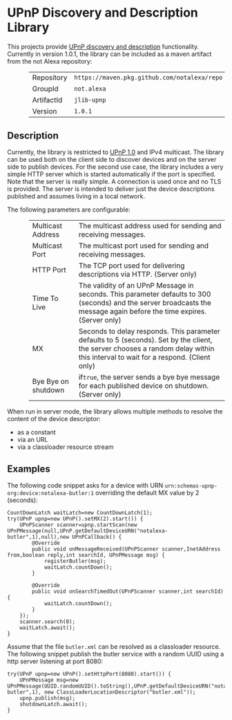 # UPnP Discovery and Description Library

This projects provide [UPnP discovery and description](https://en.wikipedia.org/wiki/Universal_Plug_and_Play) functionality. Currently in version 1.0.1, the library can be included as a maven artifact from the not Alexa repository:

<table style="padding-left:50px;width:100%">
<tr><td>Repository</td><td><code>https://maven.pkg.github.com/notalexa/repo</code></td><tr>
<tr><td>GroupId</td><td><code>not.alexa</code></td><tr>
<tr><td>ArtifactId</td><td><code>jlib-upnp</code></td><tr>
<tr><td>Version</td><td><code>1.0.1</code></td><tr>
</table>

## Description

Currently, the library is restricted to [UPnP 1.0](http://upnp.org/specs/arch/UPnP-arch-DeviceArchitecture-v1.0.pdf) and IPv4 multicast. The library can be used both on the client side to discover devices and on the server side to publish devices.
For the second use case, the library includes a very simple HTTP server which is started
automatically if the port is specified. Note that the server is really simple. A connection
is used once and no TLS is provided. The server is intended to deliver just the device
descriptions published and assumes living in a local network.

<p>The following parameters are configurable:

<p><table style="padding-left:50px;width:100%">
<tr><td>Multicast Address</td><td>The multicast address used for sending and receiving messages.</td></tr>
<tr><td>Multicast Port</td><td>The multicast port used for sending and receiving messages.</td></tr>
<tr><td>HTTP Port</td><td>The TCP port used for delivering descriptions via HTTP. (Server only)</td></tr>
<tr><td>Time To Live</td><td>The validity of an UPnP Message in seconds. This parameter defaults to 300 (seconds) and the server broadcasts the message again before the time expires. (Server only)</td></tr>
<tr><td>MX</td><td>Seconds to delay responds. This parameter defaults to 5 (seconds). Set by the client, the server chooses a random delay within this interval to wait for a respond. (Client only)</td></tr>
<tr><td>Bye Bye on shutdown</td><td>if<code>true</code>, the server sends a bye bye message for each published device on shutdown. (Server only)</td></tr>
<table>

<p>When run in server mode, the library allows multiple methods to resolve the content of the device descriptor:

* as a constant
* via an URL
* via a classloader resource stream

## Examples

The following code snippet asks for a device with URN `urn:schemas-upnp-org:device:notalexa-butler:1` overriding the default MX value by 2 (seconds):

	CountDownLatch waitLatch=new CountDownLatch(1);
	try(UPnP upnp=new UPnP().setMX(2).start()) {
		UPnPScanner scanner=upnp.startScan(new UPnPMessage(null,UPnP.getDefaultDeviceURN("notalexa-butler",1),null),new UPnPCallback() {
			@Override
			public void onMessageReceived(UPnPScanner scanner,InetAddress from,boolean reply,int searchId, UPnPMessage msg) {
				registerButler(msg);
				waitLatch.countDown();
			}
	
			@Override
			public void onSearchTimedOut(UPnPScanner scanner,int searchId) {
				waitLatch.countDown();
			}
		});
		scanner.search(0);
		waitLatch.await();
	}
 
Assume that the file `butler.xml` can be resolved as a classloader resource. The following snippet publish the butler service with a random UUID using a http server listening at port 8080:

	try(UPnP upnp=new UPnP().setHttpPort(8080).start()) {
		UPnPMessage msg=new UPnPMessage(UUID.randomUUID().toString(),UPnP.getDefaultDeviceURN("notalexa-butler",1), new ClassLoaderLocationDescriptor("butler.xml"));
		upnp.publish(msg);
		shutdownLatch.await();
	}

